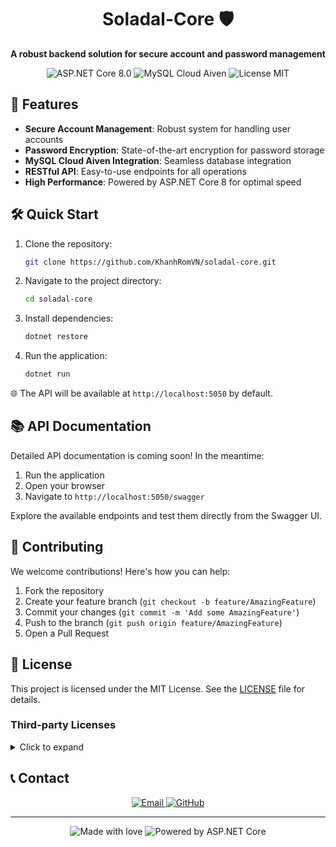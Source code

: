 <h1 align="center">Soladal-Core 🛡️</h1>

<p align="center">
  <strong>A robust backend solution for secure account and password management</strong>
</p>

<p align="center">
  <img src="https://img.shields.io/badge/ASP.NET%20Core-8.0-512BD4?style=for-the-badge&logo=.net&logoColor=white" alt="ASP.NET Core 8.0">
  <img src="https://img.shields.io/badge/MySQL-Cloud%20Aiven-4479A1?style=for-the-badge&logo=mysql&logoColor=white" alt="MySQL Cloud Aiven">
  <img src="https://img.shields.io/badge/License-MIT-green?style=for-the-badge" alt="License MIT">
</p>

## 🚀 Features

- **Secure Account Management**: Robust system for handling user accounts
- **Password Encryption**: State-of-the-art encryption for password storage
- **MySQL Cloud Aiven Integration**: Seamless database integration
- **RESTful API**: Easy-to-use endpoints for all operations
- **High Performance**: Powered by ASP.NET Core 8 for optimal speed

## 🛠️ Quick Start

1. Clone the repository:
   ```bash
   git clone https://github.com/KhanhRomVN/soladal-core.git
   ```

2. Navigate to the project directory:
   ```bash
   cd soladal-core
   ```

3. Install dependencies:
   ```bash
   dotnet restore
   ```

4. Run the application:
   ```bash
   dotnet run
   ```

🌐 The API will be available at `http://localhost:5050` by default.

## 📚 API Documentation

Detailed API documentation is coming soon! In the meantime:

1. Run the application
2. Open your browser
3. Navigate to `http://localhost:5050/swagger`

Explore the available endpoints and test them directly from the Swagger UI.

## 🤝 Contributing

We welcome contributions! Here's how you can help:

1. Fork the repository
2. Create your feature branch (`git checkout -b feature/AmazingFeature`)
3. Commit your changes (`git commit -m 'Add some AmazingFeature'`)
4. Push to the branch (`git push origin feature/AmazingFeature`)
5. Open a Pull Request

## 📄 License

This project is licensed under the MIT License. See the [LICENSE](LICENSE) file for details.

### Third-party Licenses

<details>
<summary>Click to expand</summary>

- ASP.NET Core: [MIT License](https://github.com/dotnet/aspnetcore/blob/main/LICENSE.txt)
- MySQL Connector/NET: [GPL-2.0 License](https://github.com/mysql/mysql-connector-net/blob/8.0/LICENSE)
</details>

## 📞 Contact

<p align="center">
  <a href="mailto:khanhromvn@gmail.com">
    <img src="https://img.shields.io/badge/Email-khanhromvn%40gmail.com-blue?style=for-the-badge&logo=gmail&logoColor=white" alt="Email">
  </a>
  <a href="https://github.com/KhanhRomVN/soladal-core">
    <img src="https://img.shields.io/badge/GitHub-Soladal--Core-181717?style=for-the-badge&logo=github&logoColor=white" alt="GitHub">
  </a>
</p>

---

<p align="center">
  <img src="https://img.shields.io/badge/Made%20with-❤️-red?style=for-the-badge" alt="Made with love">
  <img src="https://img.shields.io/badge/Powered%20by-ASP.NET%20Core-512BD4?style=for-the-badge&logo=.net&logoColor=white" alt="Powered by ASP.NET Core">
</p>